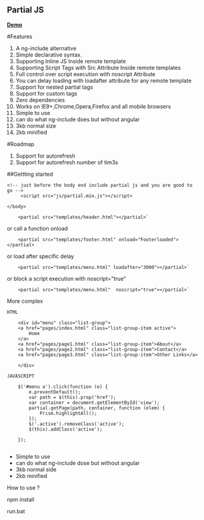 Partial JS
----------

__[Demo](https://partialjs.up.railway.app/)__

#Features
 1. A ng-include alternative
 2. Simple declarative syntax.
 3. Supporting Inline JS Inside remote template
 4. Supporting Script Tags with Src Attribute Inside remote templates
 5. Full control over script execution with noscript Attribute
 6. You can delay loading with loadafter attribute for any remote template
 7. Support for nested partial tags
 8. Support for custom tags
 9. Zero dependencies
 10. Works on IE9+,Chrome,Opera,Firefox and all mobile browsers
 11. Simple to use
 12. can do what ng-include does but without angular
 13. 3kb normal size 
 14. 2kb minified



#Roadmap
1. Support for autorefresh
2. Support for autorefresh number of tim3s


##Gettting started 

```
<!-- just before the body end include partial js and you are good to go -->
     <script src="js/partial.min.js"></script>

</body>

```


```
    <partial src="templates/header.html"></partial>`
```
or call a function onload

```
    <partial src="templates/footer.html" onload="Footerloaded"></partial>
```

or load after specific delay
```
    <partial src="templates/menu.html" loadafter="3000"></partial>`
```
or block a script execution with noscript="true"
```
    <partial src="templates/menu.html"  noscript="true"></partial>`
```


More complex

```
HTML

    <div id="menu" class="list-group">
    <a href="pages/index.html" class="list-group-item active">
        Home
    </a>
    <a href="pages/page1.html" class="list-group-item">About</a>
    <a href="pages/page2.html" class="list-group-item">Contact</a>
    <a href="pages/page3.html" class="list-group-item">Other Links</a>

    </div>

```

```
JAVASCRIPT

    $('#menu a').click(function (e) {
        e.preventDefault();
        var path = $(this).prop('href');
        var container = document.getElementById('view');
        partial.getPage(path, container, function (elem) {
            Prism.highlightAll();
        });
        $('.active').removeClass('active');
        $(this).addClass('active');

    });


```

 - Simple to use
 - can do what ng-include dose but without angular
 - 3kb normal side
 - 2kb minified


 How to use ?

 npm install

 run.bat

